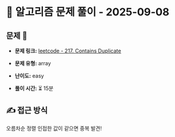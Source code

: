 # 📝 알고리즘 문제 풀이 - 2025-09-08

## 문제 📖

- **문제 링크:** [leetcode - 217. Contains Duplicate](https://leetcode.com/problems/contains-duplicate/description/)

- **문제 유형:** array

- **난이도:** easy

- **풀이 시간:** ⏳ 15분

## ✍ 접근 방식

오름차순 정렬
인접한 값이 같으면 중복 발견!
